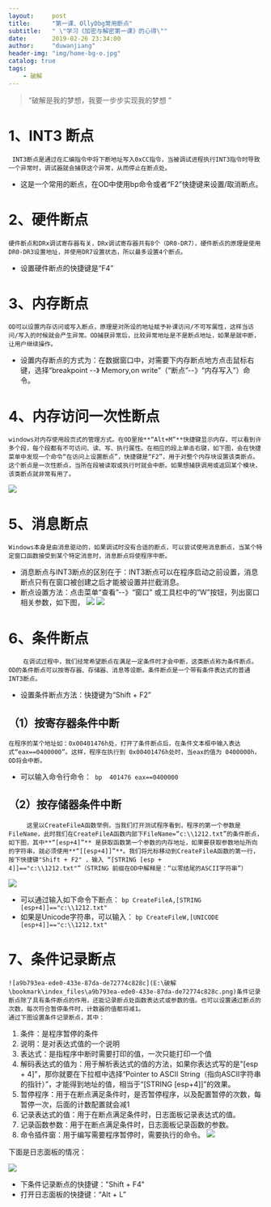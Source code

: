 ```yaml
---
layout: 	post
title: 		"第一课、OllyDbg常用断点"
subtitle:	" \"学习《加密与解密第一课》的心得\""
date:		2019-02-26 23:34:00
author:		"duwanjiang"
header-img:	"img/home-bg-o.jpg"
catalog: true
tags:
    - 破解
---
```


> “破解是我的梦想，我要一步步实现我的梦想 ”

#  1、INT3 断点

     INT3断点是通过在汇编指令中将下断地址写入0xCC指令，当被调试进程执行INT3指令时导致一个异常时，调试器就会捕获这个异常，从而停止在断点处。
*    这是一个常用的断点，在OD中使用bp命令或者“F2”快捷键来设置/取消断点。
# 2、硬件断点
    硬件断点和DRx调试寄存器有关，DRx调试寄存器共有8个（DR0-DR7），硬件断点的原理是使用DR0-DR3设置地址，并使用DR7设置状态，所以最多设置4个断点。
*   设置硬件断点的快捷键是“F4”
# 3、内存断点
    OD可以设置内存访问或写入断点，原理是对所设的地址赋予补课访问/不可写属性，这样当访问/写入的时候就会产生异常。OD捕获异常后，比较异常地址是不是断点地址，如果是就中断，让用户继续操作。
*  设置内存断点的方式为：在数据窗口中，对需要下内存断点地方点击鼠标右键，选择“breakpoint --》 Memory,on write”（“断点”--》“内存写入”）命令。

# 4、内存访问一次性断点
    windows对内存使用段页式的管理方式。在OD里按**“Alt+M”**快捷键显示内存，可以看到许多个段，每个段都有不可访问、读、写、执行属性。在相应的段上单击右键，如下图，会在快捷菜单中发现一个命令“在访问上设置断点”，快捷键是“F2”，用于对整个内存块设置该类断点。这个断点是一次性断点，当所在段被读取或执行时就会中断。如果想捕获调用或返回某个模块，该类断点就非常有用了。
![](E:\破解\bookmark\index_files\dfdf626a-49a3-49da-8cee-cb733fba59e8.png)

# 5、消息断点
    Windows本身是由消息驱动的，如果调试时没有合适的断点，可以尝试使用消息断点，当某个特定窗口函数接受到某个特定消息时，消息断点将使程序中断。
* 消息断点与INT3断点的区别在于：INT3断点可以在程序启动之前设置，消息断点只有在窗口被创建之后才能被设置并拦截消息。
* 断点设置方法：点击菜单“查看”--》“窗口” 或工具栏中的“W”按钮，列出窗口相关参数，如下图，
![](E:\破解\bookmark\index_files\188f3601-3996-4354-a4fc-a3214be08f49.png)
![](E:\破解\bookmark\index_files\4d94b892-d42f-4ee6-8a66-2bc942d77a77.png)

# 6、条件断点
        在调试过程中，我们经常希望断点在满足一定条件时才会中断，这类断点称为条件断点。OD的条件断点可以按寄存器、存储器、消息等设断。条件断点是一个带有条件表达式的普通INT3断点。
* 设置条件断点方法：快捷键为“Shift + F2”
## （1）按寄存器条件中断
    在程序的某个地址如：0x00401476h处，打开了条件断点后，在条件文本框中输入表达式“eax==0400000”。这样，程序在执行到 0x00401476h处时，当eax的值为 0400000h，OD将会中断。

* 可以输入命令行命令：`` bp  401476 eax==0400000``
## （2）按存储器条件中断
         这里以CreateFileA函数举例，当我们打开测试程序看到，程序的第一个参数是FileName，此时我们在CreateFileA函数内部下FileName=“c:\\1212.txt”的条件断点，如下图，其中**“[esp+4]”** 是获取函数第一个参数的内存地址，如果要获取参数地址所向的字符串，就必须使用**“[[esp+4]]”**。我们将光标移动到CreateFileA函数的第一行，按下快捷键"Shift + F2" ，输入 “[STRING [esp + 4]]=="c:\\1212.txt"”（STRING 前缀在OD中解释是：“以零结尾的ASCII字符串”）
![](E:\破解\bookmark\index_files\3a7412df-7c16-46e2-828d-b392157f6cb7.png)

* 可以通过输入如下命令下断点： 
  ``bp CreateFileA,[STRING [esp+4]]=="c:\\1212.txt"``
* 如果是Unicode字符串，可以输入：
  ``bp CreateFileW,[UNICODE [esp+4]]=="c:\\1212.txt"``
# 7、条件记录断点
    ![a9b793ea-ede0-433e-87da-de72774c828c](E:\破解\bookmark\index_files\a9b793ea-ede0-433e-87da-de72774c828c.png)条件记录断点除了具有条件断点的作用，还能记录断点处函数表达式或参数的值。也可以设置通过断点的次数，每次符合暂停条件时，计数器的值都将减1。
    通过下图设置条件记录断点，其中：
1. 条件：是程序暂停的条件
2. 说明：是对表达式值的一个说明
3. 表达式：是指程序中断时需要打印的值，一次只能打印一个值
4. 解码表达式的值为：用于解析表达式的值的方法，如果你表达式写的是"[esp + 4]"，那你就要在下拉框中选择“Pointer to ASCII String（指向ASCII字符串的指针）”，才能得到地址的值，相当于“[STRING [esp+4]]”的效果。
5. 暂停程序：用于在断点满足条件时，是否暂停程序，以及配置暂停的次数，每暂停一次，后面的计数配置就会减1
6. 记录表达式的值：用于在断点满足条件时，日志面板记录表达式的值。
7. 记录函数参数：用于在断点满足条件时，日志面板记录函数的参数。
8. 命令插件窗：用于编写需要程序暂停时，需要执行的命令。
![](E:\破解\bookmark\index_files\a9b793ea-ede0-433e-87da-de72774c828c.png)

下面是日志面板的情况：

![](E:\破解\bookmark\index_files\d2d3dacb-29ca-4725-9213-fc5c273c1e99.png)

* 下条件记录断点的快捷键："Shift + F4"
* 打开日志面板的快捷键：“Alt + L”